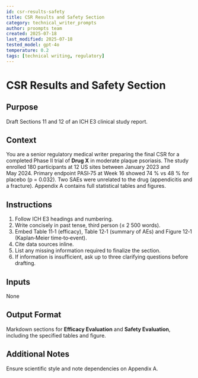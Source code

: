 ```yaml
---
id: csr-results-safety
title: CSR Results and Safety Section
category: technical_writer_prompts
author: proompts team
created: 2025-07-18
last_modified: 2025-07-18
tested_model: gpt-4o
temperature: 0.2
tags: [technical writing, regulatory]
---
```


# CSR Results and Safety Section

## Purpose
Draft Sections 11 and 12 of an ICH E3 clinical study report.

## Context
You are a senior regulatory medical writer preparing the final CSR for a completed Phase II trial of **Drug X** in moderate plaque psoriasis. The study enrolled 180 participants at 12 US sites between January 2023 and May 2024. Primary endpoint PASI‑75 at Week 16 showed 74 % vs 48 % for placebo (p = 0.032). Two SAEs were unrelated to the drug (appendicitis and a fracture). Appendix A contains full statistical tables and figures.

## Instructions
1. Follow ICH E3 headings and numbering.
2. Write concisely in past tense, third person (≤ 2 500 words).
3. Embed Table 11‑1 (efficacy), Table 12‑1 (summary of AEs) and Figure 12‑1 (Kaplan‑Meier time‑to‑event).
4. Cite data sources inline.
5. List any missing information required to finalize the section.
6. If information is insufficient, ask up to three clarifying questions before drafting.

## Inputs
None

## Output Format
Markdown sections for **Efficacy Evaluation** and **Safety Evaluation**, including the specified tables and figure.

## Additional Notes
Ensure scientific style and note dependencies on Appendix A.
